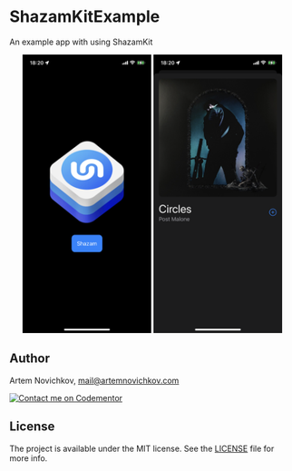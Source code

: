 # ShazamKitExample

An example app with using ShazamKit

<p align="center"/>
  <img src=".github/screenshot_1.PNG" width="45%"/>
  <img src=".github/screenshot_2.PNG" width="45%"/>
</p>


## Author

Artem Novichkov, mail@artemnovichkov.com

[![Contact me on Codementor](https://www.codementor.io/m-badges/artemnovichkov/im-a-cm-b.svg)](https://www.codementor.io/@artemnovichkov?refer=badge)

## License

The project is available under the MIT license. See the [LICENSE](./LICENSE) file for more info.
